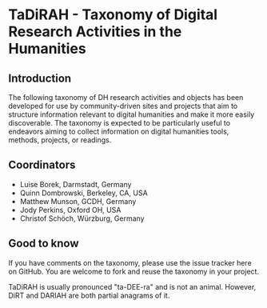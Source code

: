 TaDiRAH - Taxonomy of Digital Research Activities in the Humanities
===================================================================

Introduction
------------

The following taxonomy of DH research activities and objects has been developed for use by community-driven sites and projects that aim to structure information relevant to digital humanities and make it more easily discoverable. The taxonomy is expected to be particularly useful to endeavors aiming to collect information on digital humanities tools, methods, projects, or readings. 


Coordinators
------------
* Luise Borek, Darmstadt, Germany
* Quinn Dombrowski, Berkeley, CA, USA
* Matthew Munson, GCDH, Germany
* Jody Perkins, Oxford OH, USA
* Christof Schöch, Würzburg, Germany

Good to know
------------

If you have comments on the taxonomy, please use the issue tracker here on GitHub. You are welcome to fork and reuse the taxonomy in your project. 

TaDiRAH is usually pronounced "ta-DEE-ra" and is not an animal. However, DiRT and DARIAH are both partial anagrams of it.

